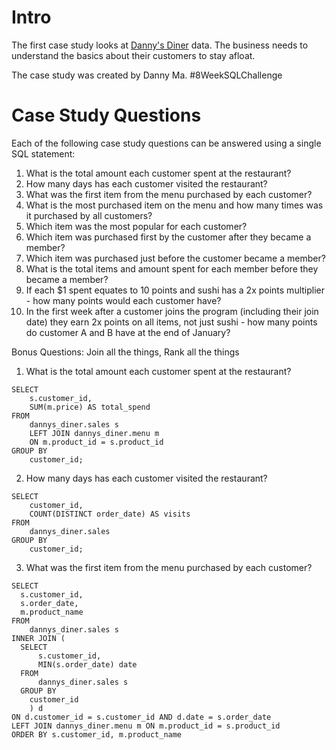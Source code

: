 # Intro

The first case study looks at [Danny's Diner](https://8weeksqlchallenge.com/case-study-1/) data. The business needs to understand the basics about their customers to stay afloat.

The case study was created by Danny Ma.
#8WeekSQLChallenge

# Case Study Questions

Each of the following case study questions can be answered using a single SQL statement:

1. What is the total amount each customer spent at the restaurant?
2. How many days has each customer visited the restaurant?
3. What was the first item from the menu purchased by each customer?
4. What is the most purchased item on the menu and how many times was it purchased by all customers?
5. Which item was the most popular for each customer?
6. Which item was purchased first by the customer after they became a member?
7. Which item was purchased just before the customer became a member?
8. What is the total items and amount spent for each member before they became a member?
9. If each $1 spent equates to 10 points and sushi has a 2x points multiplier - how many points would each customer have?
10. In the first week after a customer joins the program (including their join date) they earn 2x points on all items, not just sushi - how many points do customer A and B have at the end of January?

Bonus Questions: Join all the things, Rank all the things

1. What is the total amount each customer spent at the restaurant?
```
SELECT
  	s.customer_id,
	SUM(m.price) AS total_spend
FROM
	dannys_diner.sales s
	LEFT JOIN dannys_diner.menu m
  	ON m.product_id = s.product_id
GROUP BY
	customer_id;
```	
2. How many days has each customer visited the restaurant?
```
SELECT
  	customer_id,
	COUNT(DISTINCT order_date) AS visits
FROM
	dannys_diner.sales
GROUP BY
	customer_id;
```	
3. What was the first item from the menu purchased by each customer?
```
SELECT
  s.customer_id,
  s.order_date,
  m.product_name
FROM
	dannys_diner.sales s
INNER JOIN (
  SELECT
      s.customer_id,
      MIN(s.order_date) date
  FROM
      dannys_diner.sales s
  GROUP BY
    customer_id
    ) d
ON d.customer_id = s.customer_id AND d.date = s.order_date
LEFT JOIN dannys_diner.menu m ON m.product_id = s.product_id
ORDER BY s.customer_id, m.product_name
```	

	
	
